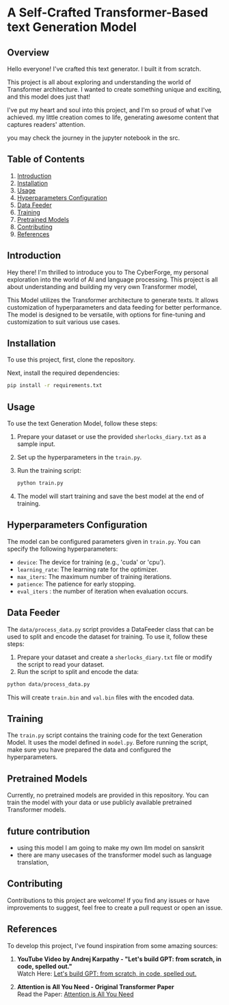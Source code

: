 # A Self-Crafted Transformer-Based text Generation Model

## Overview

Hello everyone! I've crafted this text generator. I built it from scratch.

This project is all about exploring and understanding the world of Transformer architecture. I wanted to create something unique and exciting, and this model does just that!

I've put my heart and soul into this project, and I'm so proud of what I've achieved. my little creation comes to life, generating awesome content that captures readers' attention.

you may check the journey in the jupyter notebook in the src.

## Table of Contents
1. [Introduction](#introduction)
2. [Installation](#installation)
3. [Usage](#usage)
4. [Hyperparameters Configuration](#hyperparameters-configuration)
5. [Data Feeder](#data-feeder)
6. [Training](#training)
7. [Pretrained Models](#pretrained-models)
8. [Contributing](#contributing)
9. [References](#references)


## Introduction

Hey there! I'm thrilled to introduce you to The CyberForge, my personal exploration into the world of AI and language processing. This project is all about understanding and building my very own Transformer model, 

This Model utilizes the Transformer architecture to generate texts. It allows customization of hyperparameters and data feeding for better performance. The model is designed to be versatile, with options for fine-tuning and customization to suit various use cases.

## Installation
To use this project, first, clone the repository.

Next, install the required dependencies:

```bash
pip install -r requirements.txt
```

## Usage
To use the text Generation Model, follow these steps:

1. Prepare your dataset or use the provided `sherlocks_diary.txt` as a sample input.
2. Set up the hyperparameters in the `train.py`.
3. Run the training script:
    ```bash
    python train.py
    ```

4. The model will start training and save the best model at the end of training.

## Hyperparameters Configuration
The model can be configured parameters given in `train.py`. You can specify the following hyperparameters:

- `device`: The device for training (e.g., 'cuda' or 'cpu').
- `learning_rate`: The learning rate for the optimizer.
- `max_iters`: The maximum number of training iterations.
- `patience`: The patience for early stopping.
- `eval_iters` : the number of iteration when evaluation occurs.

## Data Feeder
The `data/process_data.py` script provides a DataFeeder class that can be used to split and encode the dataset for training. To use it, follow these steps:

1. Prepare your dataset and create a `sherlocks_diary.txt` file or modify the script to read your dataset.
2. Run the script to split and encode the data:

```bash
python data/process_data.py
```

This will create `train.bin` and `val.bin` files with the encoded data.

## Training
The `train.py` script contains the training code for the text Generation Model. It uses the model defined in `model.py`. Before running the script, make sure you have prepared the data and configured the hyperparameters.

## Pretrained Models
Currently, no pretrained models are provided in this repository. You can train the model with your data or use publicly available pretrained Transformer models.
 
## future contribution
- using this model I am going to make my own llm model on sanskrit 
- there are many usecases of the transformer model such as language translation,  

## Contributing
Contributions to this project are welcome! If you find any issues or have improvements to suggest, feel free to create a pull request or open an issue.

## References

To develop this project, I've found inspiration from some amazing sources:

1. **YouTube Video by Andrej Karpathy - "Let's build GPT: from scratch, in code, spelled out."**  
   Watch Here: [Let's build GPT: from scratch, in code, spelled out.](https://www.youtube.com/watch?v=kCc8FmEb1nY)

2. **Attention is All You Need - Original Transformer Paper**  
   Read the Paper: [Attention is All You Need](https://proceedings.neurips.cc/paper_files/paper/2017/file/3f5ee243547dee91fbd053c1c4a845aa-Paper.pdf)
